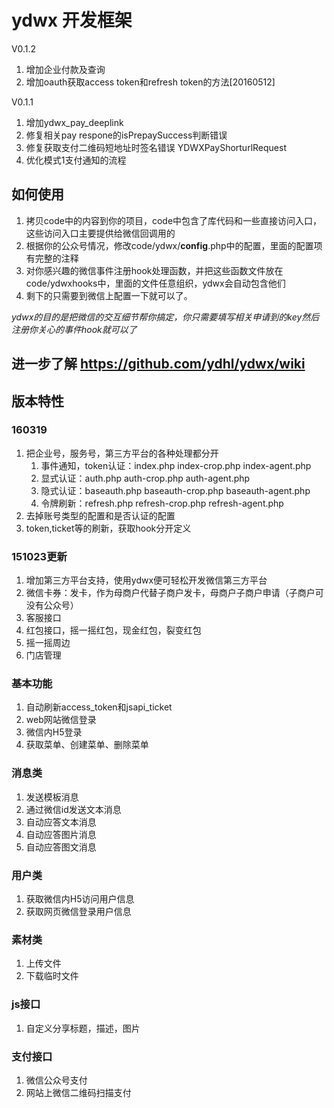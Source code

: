 # ydwx 开发框架 
V0.1.2

1. 增加企业付款及查询
2. 增加oauth获取access token和refresh token的方法[20160512]


V0.1.1

1. 增加ydwx_pay_deeplink
2. 修复相关pay respone的isPrepaySuccess判断错误
3. 修复获取支付二维码短地址时签名错误 YDWXPayShorturlRequest
4. 优化模式1支付通知的流程

## 如何使用

1. 拷贝code中的内容到你的项目，code中包含了库代码和一些直接访问入口，这些访问入口主要提供给微信回调用的
2. 根据你的公众号情况，修改code/ydwx/__config__.php中的配置，里面的配置项有完整的注释
3. 对你感兴趣的微信事件注册hook处理函数，并把这些函数文件放在code/ydwxhooks中，里面的文件任意组织，ydwx会自动包含他们
4. 剩下的只需要到微信上配置一下就可以了。

*ydwx的目的是把微信的交互细节帮你搞定，你只需要填写相关申请到的key然后注册你关心的事件hook就可以了*

## 进一步了解 https://github.com/ydhl/ydwx/wiki

## 版本特性

### 160319
1. 把企业号，服务号，第三方平台的各种处理都分开
	1. 事件通知，token认证：index.php index-crop.php index-agent.php
	2. 显式认证：auth.php auth-crop.php auth-agent.php
	3. 隐式认证：baseauth.php baseauth-crop.php baseauth-agent.php
	4. 令牌刷新：refresh.php refresh-crop.php refresh-agent.php
2. 去掉账号类型的配置和是否认证的配置
3. token,ticket等的刷新，获取hook分开定义

### 151023更新
1. 增加第三方平台支持，使用ydwx便可轻松开发微信第三方平台
2. 微信卡券：发卡，作为母商户代替子商户发卡，母商户子商户申请（子商户可没有公众号）
3. 客服接口
4. 红包接口，摇一摇红包，现金红包，裂变红包
5. 摇一摇周边
6. 门店管理

### 基本功能
1. 自动刷新access_token和jsapi_ticket
2. web网站微信登录
3. 微信内H5登录
4. 获取菜单、创建菜单、删除菜单

### 消息类
1. 发送模板消息
2. 通过微信id发送文本消息
3. 自动应答文本消息
4. 自动应答图片消息
5. 自动应答图文消息

### 用户类
1. 获取微信内H5访问用户信息
2. 获取网页微信登录用户信息

### 素材类
1. 上传文件
2. 下载临时文件

### js接口
1. 自定义分享标题，描述，图片

### 支付接口
1. 微信公众号支付
2. 网站上微信二维码扫描支付

